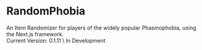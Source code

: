 # RandomPhobia
An Item Randomizer for players of the widely popular Phasmophobia, using the Next.js framework.\
Current Version: 0.1.11 \ In Development
